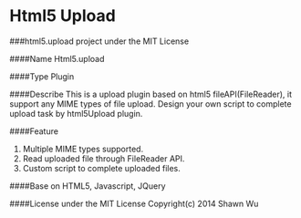 Html5 Upload
=========

###html5.upload project under the MIT License

####Name 
Html5.upload

####Type 
Plugin

####Describe
This is a upload plugin based on html5 fileAPI(FileReader), it support any MIME types of file upload.
Design your own script to complete upload task by html5Upload plugin.

####Feature 
1. Multiple MIME types supported.
2. Read uploaded file through FileReader API.
3. Custom script to complete uploaded files.

####Base on
HTML5, Javascript, JQuery

####License
under the MIT License Copyright(c) 2014 Shawn Wu
